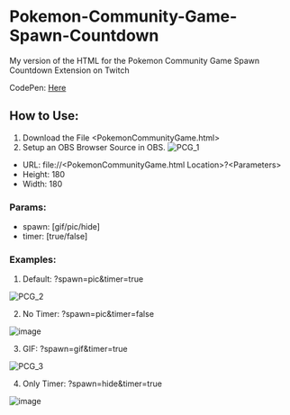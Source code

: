 # Pokemon-Community-Game-Spawn-Countdown
My version of the HTML for the Pokemon Community Game Spawn Countdown Extension on Twitch

CodePen: [Here](https://codepen.io/mine-patcher/pen/VwJqyoe)

## How to Use:
1. Download the File <PokemonCommunityGame.html>
2. Setup an OBS Browser Source in OBS.
![PCG_1](https://github.com/user-attachments/assets/241d7ec0-8db0-4c62-8d65-cb128bb02954)
- URL: file://&lt;PokemonCommunityGame.html Location&gt;?&lt;Parameters&gt;
- Height: 180
- Width: 180
### Params:
- spawn: [gif/pic/hide]
- timer: [true/false]

### Examples:
1.  Default: ?spawn=pic&timer=true

![PCG_2](https://github.com/user-attachments/assets/436133db-6c3a-46ec-b39f-29abd01e02ef)

2. No Timer: ?spawn=pic&timer=false

![image](https://github.com/user-attachments/assets/3dcc80ff-1aed-43df-8954-c96cef8c6850)

3. GIF: ?spawn=gif&timer=true

![PCG_3](https://github.com/user-attachments/assets/bed95381-ec4e-4771-8a23-fee66b154f57)

4. Only Timer: ?spawn=hide&timer=true

![image](https://github.com/user-attachments/assets/29241c6c-974a-427d-bfc6-4fb80019af93)
